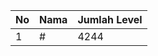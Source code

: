 | No | Nama            | Jumlah Level |
|----|-----------------|--------------|
| 1  | #    |    4244        |
